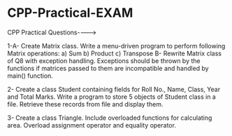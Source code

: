 # CPP-Practical-EXAM

CPP Practical Questions---->

1-A- Create Matrix class. Write a menu-driven program to perform following Matrix
     operations:
      a) Sum
      b) Product
      c) Transpose
  B- Rewrite Matrix class of Q8 with exception handling. Exceptions should be thrown by
     the functions if matrices passed to them are incompatible and handled by main() function.  
     
     
2- Create a class Student containing fields for Roll No., Name, Class, Year and Total
   Marks. Write a program to store 5 objects of Student class in a file. Retrieve these records
   from file and display them.   
          
     
     
3- Create a class Triangle. Include overloaded functions for calculating area. Overload
   assignment operator and equality operator.  
   

    
    
